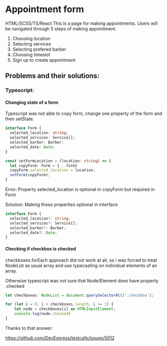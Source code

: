 # Appointment form
HTML/SCSS/TS/React This is a page for making appointments. Users will be navigated through 5 steps of making appointment.

1. Choosing location
2. Selecting services
3. Selecting prefered barber
4. Choosing timeslot
5. Sign up to create appointment

## Problems and their solutions:
### Typescript:
#### Changing state of a form
Typescript was not able to copy form, change one property of the form and then setState.
```ts
interface Form {
  selected_location: string;
  selected_services: Service[];
  selected_barber: Barber;
  selected_date: Date;
}

const setFormLocation = (location: string) => {
  let copyForm: Form = {...form}
  copyForm.selected_location = location;
  setForm(copyForm);
}
```
Error: Property selected_location is optional in copyForm but required in Form

Solution: Making those properties optional in interface
```ts
interface Form {
  selected_location?: string;
  selected_services?: Service[];
  selected_barber?: Barber;
  selected_date?: Date;
}
```
#### Checking if checkbox is checked
checkboxes.forEach approach did not work at all, so i was forced to treat NodeList as usual array and use typecasting on individual elements of an array. 

Otherwise typescript was not sure that Node/Element does have property .checked
```ts
let checkboxes: NodeList = document.querySelectorAll('.checkbox');

for (let i = 0; i < checkboxes.length; i += 1) {
    let node = checkboxes[i] as HTMLInputElement;
    console.log(node.checked)
}
```
Thanks to that answer:

https://github.com/DevExpress/testcafe/issues/5012
